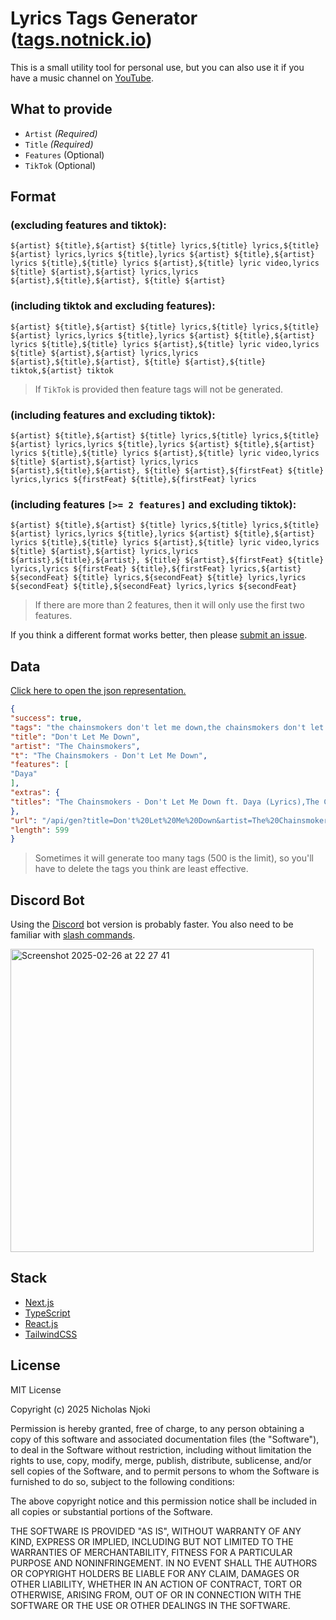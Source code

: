 # Lyrics Tags Generator ([tags.notnick.io](https://tags.notnick.io/))

This is a small utility tool for personal use, but you can also use it if you have a music channel on [YouTube](https://www.youtube.com).

## What to provide

- `Artist` *(Required)*
- `Title` *(Required)*
- `Features` (Optional)
- `TikTok` (Optional)

## Format

### (excluding features and tiktok):

```
${artist} ${title},${artist} ${title} lyrics,${title} lyrics,${title} ${artist} lyrics,lyrics ${title},lyrics ${artist} ${title},${artist} lyrics ${title},${title} lyrics ${artist},${title} lyric video,lyrics ${title} ${artist},${artist} lyrics,lyrics ${artist},${title},${artist}, ${title} ${artist}
```

### (including tiktok and excluding features):

```
${artist} ${title},${artist} ${title} lyrics,${title} lyrics,${title} ${artist} lyrics,lyrics ${title},lyrics ${artist} ${title},${artist} lyrics ${title},${title} lyrics ${artist},${title} lyric video,lyrics ${title} ${artist},${artist} lyrics,lyrics ${artist},${title},${artist}, ${title} ${artist},${title} tiktok,${artist} tiktok
```

> If `TikTok` is provided then feature tags will not be generated.

### (including features and excluding tiktok):

```
${artist} ${title},${artist} ${title} lyrics,${title} lyrics,${title} ${artist} lyrics,lyrics ${title},lyrics ${artist} ${title},${artist} lyrics ${title},${title} lyrics ${artist},${title} lyric video,lyrics ${title} ${artist},${artist} lyrics,lyrics ${artist},${title},${artist}, ${title} ${artist},${firstFeat} ${title} lyrics,lyrics ${firstFeat} ${title},${firstFeat} lyrics
```

### (including features `[>= 2 features]` and excluding tiktok):

```
${artist} ${title},${artist} ${title} lyrics,${title} lyrics,${title} ${artist} lyrics,lyrics ${title},lyrics ${artist} ${title},${artist} lyrics ${title},${title} lyrics ${artist},${title} lyric video,lyrics ${title} ${artist},${artist} lyrics,lyrics ${artist},${title},${artist}, ${title} ${artist},${firstFeat} ${title} lyrics,lyrics ${firstFeat} ${title},${firstFeat} lyrics,${artist} ${secondFeat} ${title} lyrics,${secondFeat} ${title} lyrics,lyrics ${secondFeat} ${title},${secondFeat} lyrics,lyrics ${secondFeat}
```

> If there are more than 2 features, then it will only use the first two features.

If you think a different format works better, then please [submit an issue](https://github.com/alsonick/lyrics-tags-generator/issues/new?template=Blank+issue).

## Data

[Click here to open the json representation.](https://tags.notnick.io/api/gen?title=Don%27t%20Let%20Me%20Down&artist=The%20Chainsmokers&features=Daya&tiktok=false)

```json
{
"success": true,
"tags": "the chainsmokers don't let me down,the chainsmokers don't let me down lyrics,don't let me down lyrics,don't let me down the chainsmokers lyrics,lyrics don't let me down,lyrics the chainsmokers don't let me down,the chainsmokers lyrics don't let me down,don't let me down lyrics the chainsmokers,don't let me down lyric video,lyrics don't let me down the chainsmokers,the chainsmokers lyrics,lyrics the chainsmokers,don't let me down,the chainsmokers, don't let me down the chainsmokers,daya don't let me down lyrics,lyrics daya don't let me down,daya lyrics,lyrics",
"title": "Don't Let Me Down",
"artist": "The Chainsmokers",
"t": "The Chainsmokers - Don't Let Me Down",
"features": [
"Daya"
],
"extras": {
"titles": "The Chainsmokers - Don't Let Me Down ft. Daya (Lyrics),The Chainsmokers & Daya - Don't Let Me Down (Lyrics),The Chainsmokers, Daya - Don't Let Me Down (Lyrics)"
},
"url": "/api/gen?title=Don't%20Let%20Me%20Down&artist=The%20Chainsmokers&features=Daya&tiktok=false",
"length": 599
}
```

> Sometimes it will generate too many tags (500 is the limit), so you'll have to delete the tags you think are least effective.

## Discord Bot

Using the [Discord](https://discord.com/) bot version is probably faster. You also need to be familiar with [slash commands](https://support-apps.discord.com/hc/en-us/articles/26501837786775-Slash-Commands-FAQ).

<img width="485" alt="Screenshot 2025-02-26 at 22 27 41" src="https://github.com/user-attachments/assets/a3d1f54f-44ed-45a6-9478-c4c21eb13b42" />

## Stack

- [Next.js](https://nextjs.org/)
- [TypeScript](https://www.typescriptlang.org/)
- [React.js](https://react.dev/)
- [TailwindCSS](https://tailwindcss.com/)

## License

MIT License

Copyright (c) 2025 Nicholas Njoki

Permission is hereby granted, free of charge, to any person obtaining a copy of this software and associated documentation files (the "Software"), to deal in the Software without restriction, including without limitation the rights to use, copy, modify, merge, publish, distribute, sublicense, and/or sell copies of the Software, and to permit persons to whom the Software is furnished to do so, subject to the following conditions:

The above copyright notice and this permission notice shall be included in all copies or substantial portions of the Software.

THE SOFTWARE IS PROVIDED "AS IS", WITHOUT WARRANTY OF ANY KIND, EXPRESS OR IMPLIED, INCLUDING BUT NOT LIMITED TO THE WARRANTIES OF MERCHANTABILITY, FITNESS FOR A PARTICULAR PURPOSE AND NONINFRINGEMENT. IN NO EVENT SHALL THE AUTHORS OR COPYRIGHT HOLDERS BE LIABLE FOR ANY CLAIM, DAMAGES OR OTHER LIABILITY, WHETHER IN AN ACTION OF CONTRACT, TORT OR OTHERWISE, ARISING FROM, OUT OF OR IN CONNECTION WITH THE SOFTWARE OR THE USE OR OTHER DEALINGS IN THE SOFTWARE.
